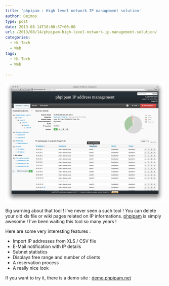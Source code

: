 ```yaml
---
title: 'phpipam : High level network IP management solution'
author: Deimos
type: post
date: 2013-08-14T10:00:37+00:00
url: /2013/08/14/phpipam-high-level-network-ip-management-solution/
categories:
  - Hi-Tech
  - Web
tags:
  - Hi-Tech
  - Web

---
```

![phpipam-1024x774](/images/phpipam-1024x774.png)

Big warning about that tool ! I've never seen a such tool ! You can delete your old xls file or wiki pages related on IP informations. [phpipam](http://phpipam.net/) is simply awesome ! I've been waiting this tool so many years !

Here are some very interesting features :

  * Import IP addresses from XLS / CSV file
  * E-Mail notification with IP details
  * Subnet statistics
  * Displays free range and number of clients
  * A reservation process
  * A really nice look

If you want to try it, there is a demo site : [demo.phpipam.net](http://demo.phpipam.net/)